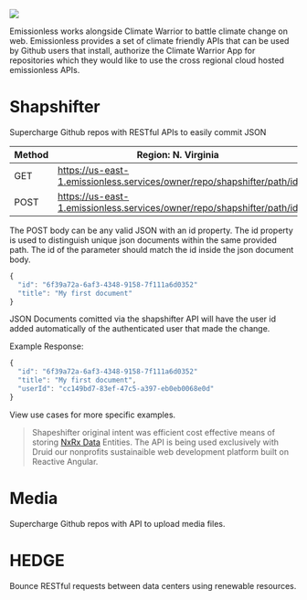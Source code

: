![](https://user-images.githubusercontent.com/73197190/196969015-5c967955-ea75-4a51-ae55-7dd47155d402.png)

Emissionless works alongside Climate Warrior to battle climate change on web. Emissionless provides a set of climate friendly APIs that can be used by Github users that install, authorize the Climate Warrior App for repositories which they would like to use the cross regional cloud hosted emissionless APIs.

# Shapshifter

Supercharge Github repos with RESTful APIs to easily commit JSON

| Method | Region: N. Virginia |
| ------------- | ------------- |
| GET  | https://us-east-1.emissionless.services/owner/repo/shapshifter/path/id  |
| POST  | https://us-east-1.emissionless.services/owner/repo/shapshifter/path/id  |

The POST body can be any valid JSON with an id property. The id property is used to distinguish unique json documents within the same provided path. The id of the parameter should match the id inside the json document body.

```javascript
{
  "id": "6f39a72a-6af3-4348-9158-7f111a6d0352"
  "title": "My first document"
}
```

JSON Documents comitted via the shapshifter API will have the user id added automatically of the authenticated user that made the change.


Example Response:
```javascript
{
  "id": "6f39a72a-6af3-4348-9158-7f111a6d0352"
  "title": "My first document",
  "userId": "cc149bd7-83ef-47c5-a397-eb0eb0068e0d"
}
```

View use cases for more specific examples.

> Shapeshifter original intent was efficient cost effective means of storing [NxRx Data](https://v8.ngrx.io/guide/data) Entities. The API is being used exclusively with Druid our nonprofits sustainaible web development platform built on Reactive Angular.

# Media

Supercharge Github repos with API to upload media files.

# HEDGE

Bounce RESTful requests between data centers using renewable resources.
